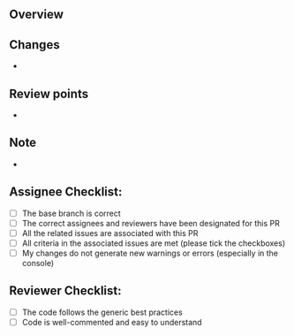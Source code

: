 <!--

Title Naming Conventions:

- Start with a capitalized prefix followed by an imperative form of a verb, just like a commit message.
- Refer to the "Commit Convention" for the prefix:
  https://github.com/genesis-tech-tribe/nishiki-frontend/blob/develop/docs/CONTRIBUTING.md#commit-convention.

Example:
- Fix: Resolve memory leak in data processing module
- Feat: Add two-factor authentication
- Refactor: Improve state management in React components
- Docs: Add Windows setup instructions

-->

## Overview

<!-- Provide a brief description of the changes introduced by this PR. -->

## Changes

<!-- List the changes -->
<!-- Delete this section if not needed -->

-

## Review points

<!-- List the points you would like to be reviewed in detail and the points you are not confident about. -->
<!-- Delete this section if not needed -->

- 

## Note

<!-- Write any note or comment. You can share your thoughts or ideas. -->
<!-- Delete this section if not needed -->

-

## Assignee Checklist:

<!-- You can tick the checkboxes if not applicable -->

- [ ] The base branch is correct
- [ ] The correct assignees and reviewers have been designated for this PR
- [ ] All the related issues are associated with this PR
- [ ] All criteria in the associated issues are met (please tick the checkboxes)
- [ ] My changes do not generate new warnings or errors (especially in the console)

## Reviewer Checklist:

<!-- You can tick the checkboxes if not applicable -->
- [ ] The code follows the generic best practices
- [ ] Code is well-commented and easy to understand
